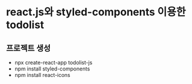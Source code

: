 # react.js와 styled-components 이용한 todolist
## 프로젝트 생성
+ npx create-react-app todolist-js
+ npm install styled-components
+ npm install react-icons
